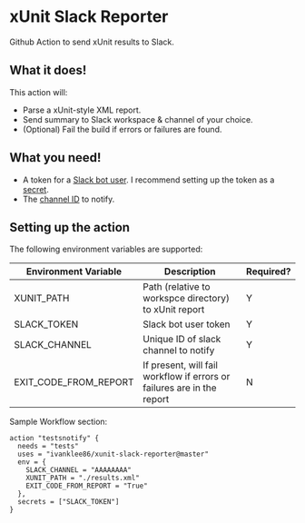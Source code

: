 # xUnit Slack Reporter

Github Action to send xUnit results to Slack.

## What it does!

This action will:
- Parse a xUnit-style XML report.
- Send summary to Slack workspace & channel of your choice.
- (Optional) Fail the build if errors or failures are found.

## What you need!
- A token for a [Slack bot user](https://api.slack.com/bot-users).  I recommend setting up the token as a [secret](https://developer.github.com/actions/managing-workflows/storing-secrets/).
- The [channel ID](https://stackoverflow.com/questions/40940327/what-is-the-simplest-way-to-find-a-slack-team-id-and-a-channel-id) to notify.
 
## Setting up the action
The following environment variables are supported:

Environment Variable | Description | Required? |
---------------------|-------------|-----------|
XUNIT_PATH | Path (relative to workspce directory) to xUnit report | Y |
SLACK_TOKEN | Slack bot user token | Y |
SLACK_CHANNEL | Unique ID of slack channel to notify | Y |
EXIT_CODE_FROM_REPORT | If present, will fail workflow if errors or failures are in the report | N |

Sample Workflow section:
```
action "testsnotify" {
  needs = "tests"
  uses = "ivanklee86/xunit-slack-reporter@master"
  env = {
    SLACK_CHANNEL = "AAAAAAAA"
    XUNIT_PATH = "./results.xml"
    EXIT_CODE_FROM_REPORT = "True"
  },
  secrets = ["SLACK_TOKEN"]
}

```